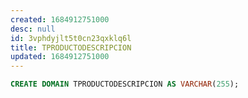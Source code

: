 ```yaml
---
created: 1684912751000
desc: null
id: 3vphdyjlt5t0cn23qxklq6l
title: TPRODUCTODESCRIPCION
updated: 1684912751000
---
```


```sql
CREATE DOMAIN TPRODUCTODESCRIPCION AS VARCHAR(255);
```